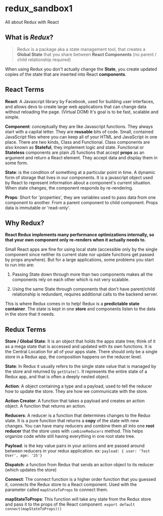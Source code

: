 # redux_sandbox1

All about Redux with React

## What is **_Redux_**?

> Redux is a package aka a state management tool, that creates a **Global State** that you share between **React Components** (no parent / child relationship required)

When using Redux you don't actually change the **State**, you create updated copies of the state that are inserted into React **components**.

## React Terms

**React**: A Javascript library by Facebook, used for building user interfaces, and allows devs to create large web applications that can change data without reloading the page. (Virtual DOM) It's goal is to be fast, scalable and simple.

**Component**: conceptually they are like Javascript functions. They always start with a capital letter. They are **reusable** bits of code. Small, contained JavaScript files where you can keep all of your HTML and JavaScript in one place. There are two kinds, Class and Functional. Class components are also known as **Stateful**, they implement logic and state. Functional or **Stateless** components are plain JS functions that accept **props** as an argument and return a React element. They accept data and display them in some form.

**State**: is the condition of something at a particular point in time. A dynamic form of storage that lives in our components. It is a javascript object used by React to represent information about a component's current situation. When state changes, the component responds by re-rendering.

**Props**: Short for 'properties', they are variables used to pass data from one component to another. From a parent component to child component. Props data is immutable or 'read-only'.

## Why Redux?

**React Redux implements many performance optimizations internally, so that your own component only re-renders when it actually needs to.**

Small React apps are fine for using local state (accessible only by the single component since neither its current state nor update functions get passed by props anywhere). But for a large applications, some problems you start to run into are:

1. Passing State down through more than two components makes all the components rely on each other which is not very scalable.

2. Using the same State through components that don't have parent/child relationship is redundant, requires additional calls to the backend server.

This is where Redux comes in to help! Redux is a **predictable state container**. The state is kept in one **store** and components listen to the data in the store that it needs.

## Redux Terms

**Store / Global State**: It is an object that holds the apps state tree; think of it as a mega state that is accessed and updated with its own functions. It is the Central Location for all of your apps state. There should only be a single store in a Redux app, the composition happens on the reducer level.

**State**: In Redux it usually refers to the single state value that is managed by the store and returned by `getState()`. It represents the entire state of a Redux app, and that is often a deeply nested object.

**Action**: A object containing a type and a payload, used to tell the reducer how to update the store. They are how we communicate with the store.

**Action Creator**: A function that takes a payload and creates an action object. A function that returns an action.

**Reducers**: A reducer is a function that determines changes to the Redux state. It is a pure function that returns a **copy** of the state with new changes. You can have many reducers and combine them all into one **root reducer** that the store uses with `combineReducers` method. This helps organize code white still having everything in one root state tree.

**Payload**: is the key value pairs in your actions and are passed around between reducers in your redux application. ex: `payload: { user: 'Test User', age: '25'}`

**Dispatch**: a function from Redux that sends an action object to its reducer (which updates the store)

**Connect**: The connect function is a higher order function that you guessed it, connects the Redux store to a React component. Used with the parameter called `mapStateToProps` to connect them.

**mapStateToProps**: This function will take any state from the Redux store and pass it to the props of the React component.
`export default connect(mapStateToProps)()`

